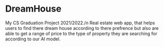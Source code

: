 # DreamHouse
My CS Graduation Project 2021/2022./n
Real estate web app, that helps users to find there dream house according to there prefrence but also are able to get a range of price to the type of property they are searching for according to our AI model.
